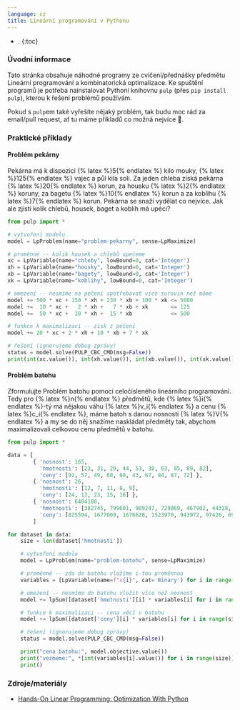 ```yaml
---
language: cz
title: Lineární programování v Pythonu
---
```



- .
{:toc}

### Úvodní informace
Tato stránka obsahuje náhodné programy ze cvičení/přednášky předmětu Lineární programování a kombinatorická optimalizace. Ke spuštění programů je potřeba nainstalovat Pythoní knihovnu `pulp` (přes `pip install pulp`), kterou k řešení problémů používám.

Pokud s `pulp`em také vyřešíte nějaký problém, tak budu moc rád za email/pull request, ať tu máme příkladů co možná nejvíce 🙂.

### Praktické příklady

#### Problém pekárny
Pekárna má k dispozici {% latex %}5{% endlatex %} kilo mouky, {% latex %}125{% endlatex %} vajec a půl kila soli. Za jeden chleba zı́ská pekárna {% latex %}20{% endlatex %} korun, za housku {% latex %}2{% endlatex %} koruny, za bagetu {% latex %}10{% endlatex %} korun a za koblihu {% latex %}7{% endlatex %} korun. Pekárna se snažı́ vydělat co nejvı́ce. Jak ale zjistı́ kolik chlebů, housek, baget a koblih má upéci?

```py
from pulp import *

# vytvoření modelu
model = LpProblem(name="problem-pekarny", sense=LpMaximize)

# proměnné -- kolik housek a chlebů upečeme
xc = LpVariable(name="chleby", lowBound=0, cat='Integer')
xh = LpVariable(name="housky", lowBound=0, cat='Integer')
xb = LpVariable(name="bagety", lowBound=0, cat='Integer')
xk = LpVariable(name="koblihy", lowBound=0, cat='Integer')

# omezení -- nesmíme na pečení spotřebovat více surovin než máme
model += 500 * xc + 150 * xh + 230 * xb + 100 * xk <= 5000
model +=  10 * xc +   2 * xh +   7 * xb + xk       <= 125
model +=  50 * xc +  10 * xh +  15 * xb            <= 500

# funkce k maximalizaci -- zisk z pečení
model += 20 * xc + 2 * xh + 10 * xb + 7 * xk

# řešení (ignorujeme debug zprávy)
status = model.solve(PULP_CBC_CMD(msg=False))
print(int(xc.value()), int(xh.value()), int(xb.value()), int(xk.value()))
```

#### Problém batohu
Zformulujte Problém batohu pomocı́ celočı́sleného lineárnı́ho programovánı́. Tedy pro {% latex %}n{% endlatex %} předmětů, kde {% latex %}i{% endlatex %}-tý má nějakou váhu {% latex %}v_i{% endlatex %} a cenu {% latex %}c_i{% endlatex %}, máme batoh s danou nosnostı́ {% latex %}V{% endlatex %} a my se do něj snažı́me naskládat předměty tak, abychom maximalizovali celkovou cenu předmětů v batohu.

```py
from pulp import *

data = [
        { 'nosnost': 165,
          'hmotnosti': [23, 31, 29, 44, 53, 38, 63, 85, 89, 82],
          'ceny': [92, 57, 49, 68, 60, 43, 67, 84, 87, 72] },
        { 'nosnost': 26,
          'hmotnosti': [12, 7, 11, 8, 9],
          'ceny': [24, 13, 23, 15, 16] },
        { 'nosnost': 6404180,
          'hmotnosti': [382745, 799601, 909247, 729069, 467902, 44328, 34610, 698150, 823460, 903959, 853665, 551830, 610856, 670702, 488960, 951111, 323046, 446298, 931161, 31385, 496951, 264724, 224916, 169684],
          'ceny': [825594, 1677009, 1676628, 1523970, 943972, 97426, 69666, 1296457, 1679693, 1902996, 1844992, 1049289, 1252836, 1319836, 953277, 2067538, 675367, 853655, 1826027, 65731, 901489, 577243, 466257, 369261] },
        ]

for dataset in data:
    size = len(dataset['hmotnosti'])

    # vytvoření modelu
    model = LpProblem(name="problem-batohu", sense=LpMaximize)

    # proměnné -- zda do batohu vložíme i-tou proměnnou
    variables = [LpVariable(name=f"x{i}", cat='Binary') for i in range(size)]

    # omezení -- nesmíme do batohu vložit více než nosnost
    model += lpSum([dataset['hmotnosti'][i] * variables[i] for i in range(size)]) <= dataset['nosnost']

    # funkce k maximalizaci -- cena věcí v batohu
    model += lpSum([dataset['ceny'][i] * variables[i] for i in range(size)])

    # řešení (ignorujeme debug zprávy)
    status = model.solve(PULP_CBC_CMD(msg=False))

    print("cena batohu:", model.objective.value())
    print("vezmeme:", *[int(variables[i].value()) for i in range(size)])
    print()
```

### Zdroje/materiály
- [Hands-On Linear Programming: Optimization With Python](https://realpython.com/linear-programming-python/)
